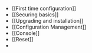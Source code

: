 - [[First time configuration]]
- [[Securing basics]]
- [[Upgrading and installation]]
- [[Configuration Management]]
- [[Console]]
- [[Reset]]
- 